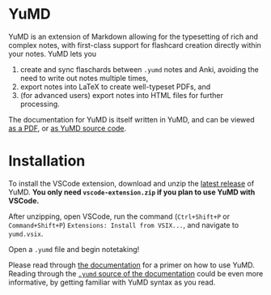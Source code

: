 # YuMD

YuMD is an extension of Markdown allowing for the typesetting of rich and complex notes, with first-class support for flashcard creation directly within your notes. YuMD lets you
1. create and sync flaschards between `.yumd` notes and Anki, avoiding the need to write out notes multiple times,
1. export notes into LaTeX to create well-typeset PDFs, and
1. (for advanced users) export notes into HTML files for further processing.

The documentation for YuMD is itself written in YuMD, and can be viewed [as a PDF](https://nbviewer.org/github/fiercedeity-productions/yumd-public/blob/main/0.9.0/documentation/yumd-documentation.pdf), or [as YuMD source code](https://github.com/fiercedeity-productions/yumd-public/blob/main/0.9.0/documentation/yumd-documentation.yumd).

# Installation
To install the VSCode extension, download and unzip the [latest release](https://github.com/fiercedeity-productions/yumd-public/releases) of YuMD. **You only need `vscode-extension.zip` if you plan to use YuMD with VSCode.**

After unzipping, open VSCode, run the command (`Ctrl+Shift+P` or `Command+Shift+P`) `Extensions: Install from VSIX...`, and navigate to `yumd.vsix`.

Open a `.yumd` file and begin notetaking!

Please read through [the documentation](https://nbviewer.org/github/fiercedeity-productions/yumd-public/blob/main/0.9.0/documentation/yumd-documentation.pdf) for a primer on how to use YuMD. Reading through the [`.yumd` source of the documentation](https://github.com/fiercedeity-productions/yumd-public/blob/main/0.9.0/documentation/yumd-documentation.yumd) could be even more informative, by getting familiar with YuMD syntax as you read.